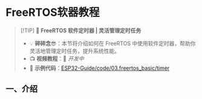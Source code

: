 # FreeRTOS软器教程

> [!TIP] 🚀 **FreeRTOS 软件定时器 | 灵活管理定时任务**  
> - 💡 **碎碎念**😎：本节将介绍如何在 FreeRTOS 中使用软件定时器，帮助你灵活地管理定时任务，提升系统性能。  
> - 📺 **视频教程**：🚧 *开发中*  
> - 💾 **示例代码**：[ESP32-Guide/code/03.freertos_basic/timer](https://github.com/DuRuofu/ESP32-Guide/tree/main/code/03.freertos_basic/timer)

## 一、介绍

